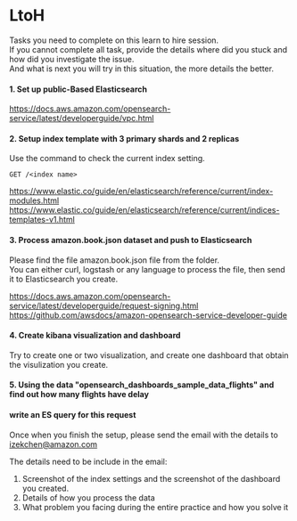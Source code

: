 # LtoH

Tasks you need to complete on this learn to hire session.  
If you cannot complete all task, provide the details where did you stuck and how did you investigate the issue.  
And what is next you will try in this situation, the more details the better.  

#### 1. Set up public-Based Elasticsearch  

https://docs.aws.amazon.com/opensearch-service/latest/developerguide/vpc.html  


#### 2. Setup index template with 3 primary shards and 2 replicas  

Use the command to check the current index setting.

```
GET /<index name>
```

https://www.elastic.co/guide/en/elasticsearch/reference/current/index-modules.html
https://www.elastic.co/guide/en/elasticsearch/reference/current/indices-templates-v1.html
  

#### 3. Process amazon.book.json dataset and push to Elasticsearch  
Please find the file amazon.book.json file from the folder.  
You can either curl, logstash or any language to process the file, then send it to Elasticsearch you create.  

https://docs.aws.amazon.com/opensearch-service/latest/developerguide/request-signing.html
https://github.com/awsdocs/amazon-opensearch-service-developer-guide



#### 4. Create kibana visualization and dashboard  
Try to create one or two visualization, and create one dashboard that obtain the visulization you create.


#### 5. Using the data "opensearch_dashboards_sample_data_flights" and find out how many flights have delay
#### write an ES query for this request



 
Once when you finish the setup, please send the email with the details to izekchen@amazon.com

The details need to be include in the email:
1. Screenshot of the index settings and the screenshot of the dashboard you created.
2. Details of how you process the data
3. What problem you facing during the entire practice and how you solve it


